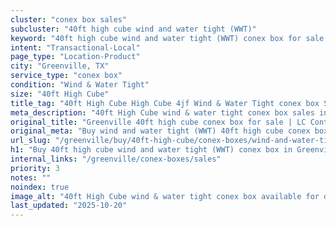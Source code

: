 ```yaml
---
cluster: "conex box sales"
subcluster: "40ft high cube wind and water tight (WWT)"
keyword: "40ft high cube wind and water tight (WWT) conex box for sale Greenville, TX"
intent: "Transactional-Local"
page_type: "Location-Product"
city: "Greenville, TX"
service_type: "conex box"
condition: "Wind & Water Tight"
size: "40ft High Cube"
title_tag: "40ft High Cube High Cube 4jf Wind & Water Tight conex box Sales in Greenville | LC Container"
meta_description: "40ft High Cube wind & water tight conex box sales in Greenville. High cube containers with extra height. Fast delivery, competitive pricing. Serving conex boxes area. Quote ID: N1Y. Call (214) 524-4168 for your free quote today."
original_title: "Greenville 40ft high cube conex box for sale | LC Container"
original_meta: "Buy wind and water tight (WWT) 40ft high cube conex box sale with local delivery in Greenville, TX. LC Container — local Since 2003. Request a fast quote today."
url_slug: "/greenville/buy/40ft-high-cube/conex-boxes/wind-and-water-tight-wwt"
h1: "Buy 40ft high cube wind and water tight (WWT) conex box in Greenville"
internal_links: "/greenville/conex-boxes/sales"
priority: 3
notes: ""
noindex: true
image_alt: "40ft High Cube wind & water tight conex box available for delivery in Greenville"
last_updated: "2025-10-20"
---
```


<!-- TODO: Add unique city/inventory copy, images, and internal links here. -->
